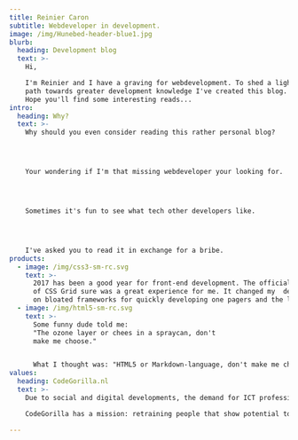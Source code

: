 ```yaml
---
title: Reinier Caron
subtitle: Webdeveloper in development.
image: /img/Hunebed-header-blue1.jpg
blurb:
  heading: Development blog
  text: >-
    Hi,

    I'm Reinier and I have a graving for webdevelopment. To shed a light on my
    path towards greater development knowledge I've created this blog.
    Hope you'll find some interesting reads...
intro:
  heading: Why?
  text: >-
    Why should you even consider reading this rather personal blog?




    Your wondering if I'm that missing webdeveloper your looking for.




    Sometimes it's fun to see what tech other developers like.




    I've asked you to read it in exchange for a bribe.  
products:
  - image: /img/css3-sm-rc.svg
    text: >-
      2017 has been a good year for front-end development. The official arrival
      of CSS Grid sure was a great experience for me. It changed my  dependency
      on bloated frameworks for quickly developing one pagers and the likes.  
  - image: /img/html5-sm-rc.svg
    text: >-
      Some funny dude told me:
      "The ozone layer or chees in a spraycan, don't
      make me choose."  


      What I thought was: "HTML5 or Markdown-language, don't make me choose."
values:
  heading: CodeGorilla.nl
  text: >-
    Due to social and digital developments, the demand for ICT professionals greatly outnumbers the current supply. Future growth in demand is likely. Many companies find themselves struggling to fill open ICT vacancies, even failing to find suitable professionals at all. Shortage of ICT staff often impacts business performance and innovation directly. There's fierce competition between companies looking to hire new talent.

    CodeGorilla has a mission: retraining people that show potential to become ICT professionals  

---
```


